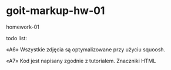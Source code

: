 # goit-markup-hw-01
homework-01

todo list:
<!--
•	Utwórz repozytorium goit-markup-hw-01.
•	Wykorzystaj tylko znaczniki HTML do wykonania zadania domowego #1, bez stylów CSS.
•	Skonfiguruj GitHub Pages i dodaj link do aktywnej strony do nagłówka repozytorium GitHub.
Kryteria akceptacji projektu przez mentora
Projekt
«A1» Główny plik HTML ma nazwę index.html.
«A2» W katalogu głównym projektu znajduje się folder images z obrazami.
«A3» W nazwach plików nie ma wielkich liter, spacji i transliteracji, a jedynie litery i słowa w języku angielskim.
«A4» Kod źródłowy jest sformatowany za pomocą Prettier.
«A5» Wszystkie obrazy i zawartość tekstowa są z układu.-->

«A6» Wszystkie zdjęcia są optymalizowane przy użyciu squoosh.


«A7» Kod jest napisany zgodnie z tutorialem.
Znaczniki HTML
<!--

«B1» Znaczniki HTML strony Studio są wpisywane w pliku index.html.
«B2» Wykonane są znaczniki HTML wszystkich elementów układu.
«B3» Tagi są używane zgodnie z ich znaczeniem semantycznym.
«B4» HTML jest weryfikowany przez walidator bez błędów.
«B5» Znaczniki HTML zawierają tagi do podkreślania głównej struktury strony: <header>, <main> i <footer>.
«B6» Logo w <header> i stopce to link z tekstem, a nie obraz.
«B7» Tag <nav> został użyty raz na stronie - w <header>.
«B8» Kontakty w <header> (poczta i telefon) znajdują się poza tagiem <nav>.
«B9» Tag <h1> został użyty jeden raz na stronie
«B10» Element z tekstem "Zamów usługę" - to przycisk z type="button".
«B11» Nagłówki sekcji są oznaczone tagiem <h2>.
«B12» Tagi <img> mają atrybuty wymiarów, co najmniej width i height.
«B13» Tagi <img> mają atrybut alt, który jest wypełniony krótkim opisem tego, co jest pokazane na obrazku.
«B14» Obrazy wyeksportowane z układu w formacie jpg.
«B15» Grupy elementów tego samego typu są gromadzone na listach <ul>.
«B16» Tag <address> został użyty tylko w stopce.
-->

